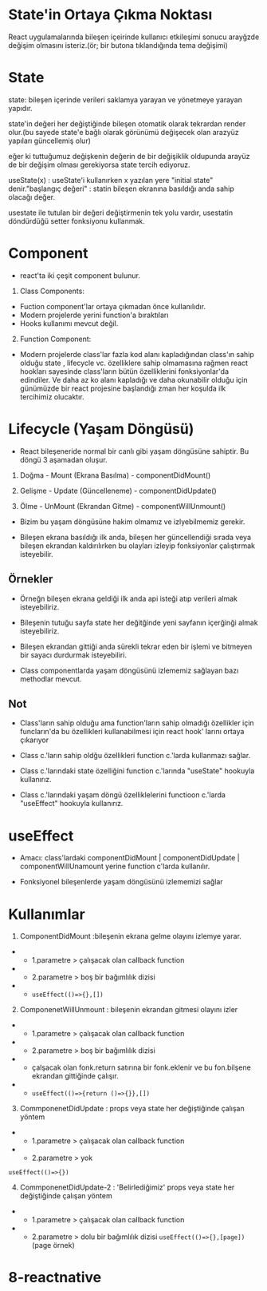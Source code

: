 # State'in Ortaya Çıkma Noktası

React uygulamalarında bileşen içeirinde kullanıcı etkileşimi sonucu arayğzde değişim olmasını isteriz.(ör; bir butona tıklandığında tema değişimi)

# State

state: bileşen içerinde verileri saklamya yarayan ve yönetmeye yarayan yapıdır.

state'in değeri her değiştiğinde bileşen otomatik olarak tekrardan render olur.(bu sayede state'e bağlı olarak görünümü değişecek olan arazyüz yapıları güncellemiş olur)

eğer ki tuttuğumuz değişkenin değerin de bir değişiklik oldupunda arayüz de bir değişim olması gerekiyorsa state tercih ediyoruz.

useState(x) : useState'i kullanırken x yazılan yere "initial state" denir."başlangıç değeri" : statin bileşen ekranına basıldığı anda sahip olacağı değer.

usestate ile tutulan bir değeri değiştirmenin tek yolu vardır, usestatin döndürdüğü setter fonksiyonu kullanmak.

# Component

- react'ta iki çeşit component bulunur.

1. Class Components:

- Fuction component'lar ortaya çıkmadan önce kullanılıdır.
- Modern projelerde yerini function'a bıraktıları
- Hooks kullanımı mevcut değil.

2. Function Component:

- Modern projelerde class'lar fazla kod alanı kapladığından class'ın sahip olduğu state , lifecycle vc. özelliklere sahip olmamasına rağmen react hookları sayesinde class'ların bütün özelliklerini fonksiyonlar'da edindiler. Ve daha az ko alanı kapladığı ve daha okunabilir olduğu için günümüzde bir react projesine başlandığı zman her koşulda ilk tercihimiz olucaktır.

# Lifecycle (Yaşam Döngüsü)

- React bileşeneride normal bir canlı gibi yaşam döngüsüne sahiptir. Bu döngü 3 aşamadan oluşur.

1. Doğma - Mount (Ekrana Basılma) - componentDidMount()

2. Gelişme - Update (Güncelleneme) - componentDidUpdate()

3. Ölme - UnMount (Ekrandan Gitme) - componentWillUnmount()

- Bizim bu yaşam döngüsüne hakim olmamız ve izlyebilmemiz gerekir.

- Bileşen ekrana basıldığı ilk anda, bileşen her güncellendiği sırada veya bileşen ekrandan kaldırılırken bu olayları izleyip fonksiyonlar çalıştırmak isteyebilir.

## Örnekler

- Örneğn bileşen ekrana geldiği ilk anda api isteği atıp verileri almak isteyebiliriz.

- Bileşenin tutuğu sayfa state her değitğinde yeni sayfanın içerğinği almak isteyebiliriz.

- Bileşen ekrandan gittiği anda sürekli tekrar eden bir işlemi ve bitmeyen bir sayacı durdurmak isteyebiliri.

- Class componentlarda yaşam döngüsünü izlememiz sağlayan bazı methodlar mevcut.

## Not

- Class'ların sahip olduğu ama function'ların sahip olmadığı özellikler için funcların'da bu özellikleri kullanabilmesi için react hook' larını ortaya çıkarıyor

- Class c.'ların sahip oldğu özellikleri function c.'larda kullanmazı sağlar.

- Class c.'larındaki state özelliğini function c.'larında "useState" hookuyla kullanırız.

- Class c.'larındaki yaşam döngü özelliklelerini functioon c.'larda "useEffect" hookuyla kullanırız.

# useEffect

- Amacı: class'lardaki componentDidMount | componentDidUpdate | componentWillUnamount yerine function c'larda kullanılır.

- Fonksiyonel bileşenlerde yaşam döngüsünü izlememizi sağlar

# Kullanımlar

1. ComponentDidMount :bileşenin ekrana gelme olayını izlemye yarar.

- - 1.parametre > çalışacak olan callback function
- - 2.parametre > boş bir bağımlılık dizisi
- - `useEffect(()=>{},[])`

2. ComponenetWillUnmount : bileşenin ekrandan gitmesi olayını izler

- - 1.parametre > çalışacak olan callback function
- - 2.parametre > boş bir bağımlılık dizisi
- - çalşacak olan fonk.return satırına bir fonk.eklenir ve bu fon.bilşene ekrandan gittiğinde çalışır.

- - `useEffect(()=>{return ()=>{}},[])`

3. CommponenetDidUpdate : props veya state her değiştiğinde çalışan yöntem

- - 1.parametre > çalışacak olan callback function
- - 2.parametre > yok

`useEffect(()=>{})`

4. CommponenetDidUpdate-2 : 'Belirlediğimiz' props veya state her değiştiğinde çalışan yöntem

- - 1.parametre > çalışacak olan callback function
- - 2.parametre > dolu bir bağımlılık dizisi
    `useEffect(()=>{},[page])` (page örnek)

# 8-reactnative
